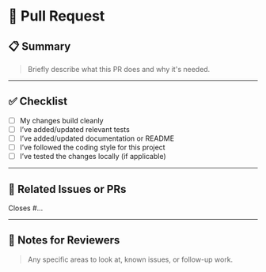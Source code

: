 # 🚀 Pull Request

## 📋 Summary

> Briefly describe what this PR does and why it's needed.

---

## ✅ Checklist

- [ ] My changes build cleanly
- [ ] I’ve added/updated relevant tests
- [ ] I’ve added/updated documentation or README
- [ ] I’ve followed the coding style for this project
- [ ] I’ve tested the changes locally (if applicable)

---

## 🧪 Related Issues or PRs

Closes #...

---

## 💬 Notes for Reviewers

> Any specific areas to look at, known issues, or follow-up work.
